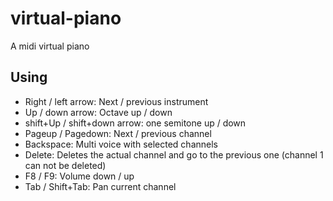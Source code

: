 # virtual-piano

A midi virtual piano

## Using

* Right / left arrow: Next / previous instrument
* Up / down arrow: Octave up / down
* shift+Up / shift+down arrow: one semitone up / down
* Pageup / Pagedown: Next / previous channel
* Backspace: Multi voice with selected channels
* Delete: Deletes the actual channel and go to the previous one (channel 1 can not be deleted)
* F8 / F9: Volume down / up
* Tab / Shift+Tab: Pan current channel
